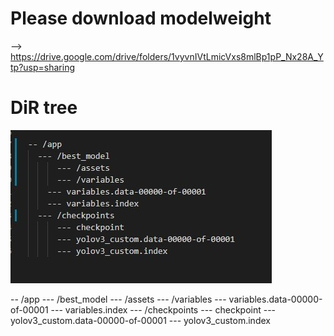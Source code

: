 # Please download modelweight
--> https://drive.google.com/drive/folders/1vyvnIVtLmicVxs8mlBp1pP_Nx28A_Ytp?usp=sharing

# DiR tree
![plot](./path_model.jpg)

-- /app
  --- /best_model
      --- /assets
      --- /variables
	  --- variables.data-00000-of-00001
	  --- variables.index
  --- /checkpoints
      --- checkpoint
      --- yolov3_custom.data-00000-of-00001
      --- yolov3_custom.index